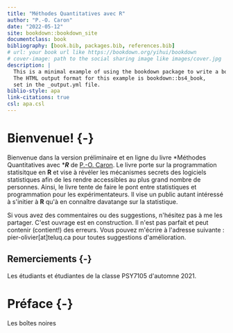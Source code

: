 ```yaml
--- 
title: "Méthodes Quantitatives avec R"
author: "P.-O. Caron"
date: "2022-05-12"
site: bookdown::bookdown_site
documentclass: book
bibliography: [book.bib, packages.bib, references.bib]
# url: your book url like https://bookdown.org/yihui/bookdown
# cover-image: path to the social sharing image like images/cover.jpg
description: |
  This is a minimal example of using the bookdown package to write a book.
  The HTML output format for this example is bookdown::bs4_book,
  set in the _output.yml file.
biblio-style: apa
link-citations: true
csl: apa.csl
---
```


# Bienvenue! {-}

Bienvenue dans la version préliminaire et en ligne du livre *Méthodes Quantitatives avec ****R*** de [P.-O. Caron](https://www.teluq.ca/siteweb/univ/pcaron.html). Le livre porte sur la programmation statisitque en **R** et vise à révéler les mécanismes secrets des logiciels statistiques afin de les rendre accessibles au plus grand nombre de personnes. Ainsi, le livre tente de faire le pont entre statistiques et programmation pour les expérimentateurs. Il vise un public autant intéressé à s'initier à **R** qu'à en connaître davatange sur la statistique.

Si vous avez des commentaires ou des suggestions, n'hésitez pas à me les partager. C'est ouvrage est en construction. Il n'est pas parfait et peut contenir (contient!) des erreurs. Vous pouvez m'écrire à l'adresse suivante : pier-olivier[at]teluq.ca pour toutes suggestions d'amélioration. 

## Remerciements {-}

Les étudiants et étudiantes de la classe PSY7105 d'automne 2021.

# Préface {-}

Les boîtes noires



